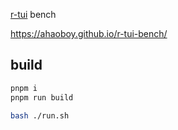 [r-tui](https://github.com/ahaoboy/r-tui) bench


https://ahaoboy.github.io/r-tui-bench/

## build

```bash
pnpm i
pnpm run build

bash ./run.sh
```